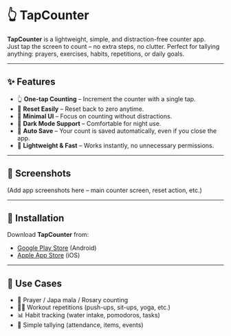 # 👆 TapCounter

**TapCounter** is a lightweight, simple, and distraction-free counter app.  
Just tap the screen to count – no extra steps, no clutter. Perfect for tallying anything: prayers, exercises, habits, repetitions, or daily goals.  

---

## ✨ Features

- 👆 **One-tap Counting** – Increment the counter with a single tap.  
- 🔄 **Reset Easily** – Reset back to zero anytime.  
- 🎨 **Minimal UI** – Focus on counting without distractions.  
- 🌙 **Dark Mode Support** – Comfortable for night use.  
- 💾 **Auto Save** – Your count is saved automatically, even if you close the app.  
- 📲 **Lightweight & Fast** – Works instantly, no unnecessary permissions.  

---

## 📸 Screenshots
(Add app screenshots here – main counter screen, reset action, etc.)

---

## 🚀 Installation

Download **TapCounter** from:
- [Google Play Store](#) (Android)  
- [Apple App Store](#) (iOS)  

---

## 🙏 Use Cases

- 📿 Prayer / Japa mala / Rosary counting  
- 🏋️‍♂️ Workout repetitions (push-ups, sit-ups, yoga, etc.)  
- 📊 Habit tracking (water intake, pomodoros, tasks)  
- 🧮 Simple tallying (attendance, items, events)  
